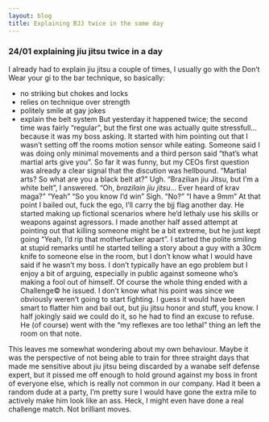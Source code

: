 ```yaml
---
layout: blog
title: Explaining BJJ twice in the same day
---
```

### 24/01 explaining jiu jitsu twice in a day
I already had to explain jiu jitsu a couple of times, I usually go with the Don’t Wear your gi to the bar technique, so basically:
- no striking but chokes and locks
- relies on technique over strength
- politely smile at gay jokes
- explain the belt system
But yesterday it happened twice; the second time was fairly “regular”, but the first one was actually quite stressfull... because it was my boss asking.
It started with him pointing out that I wasn’t setting off the rooms motion sensor while eating. Someone said I was doing only minimal movements and a third person said “that’s what martial arts give you”. So far it was funny, but my CEOs first question was already a clear signal that the discution was hellbound.
“Martial arts? So what are you a black belt at?”
Ugh. “Brazilian jiu Jitsu, but I’m a white belt”, I answered.
“Oh, *brazilain jiu jitsu*... Ever heard of krav maga?”
“Yeah”
“So you know I’d win”
Sigh.
“No?”
“I have a 9mm”
At that point I bailed out, fuck the ego, I’ll carry the bjj flag another day. He started making up fictional scenarios where he’d lethaly use his skills or weapons against agressors. I made another half assed attempt at pointing out that killing someone might be a bit extreme, but he just kept going “Yeah, I’d rip that motherfucker apart”.
I started the polite smiling at stupid remarks until he started telling a story about a guy with a 30cm knife to someone else in the room, but I don’t know what I would have said if he wasn’t my boss. I don’t typically
 have an ego problem but I enjoy a bit of arguing, especially in public against someone who’s making a fool out of himself.
Of course the whole thing ended with a Challenge© he issued. 
I don’t know what his point was since we obviously weren’t going to start fighting. I guess it would have been smart to flatter him and bail out, but jiu jitsu honor and stuff, you know.
I half jokingly said we could do it, so he had to find an excuse to refuse. He (of course) went with the “my reflexes are too lethal” thing an left the room on that note.

This leaves me somewhat wondering about my own behaviour. Maybe it was the perspective of not being able to train for three straight days that made me sensitive about jiu jitsu being discarded by a wanabe self defense expert, but it pissed me off enough to hold ground against my boss in front of everyone else, which is really not common in our company. Had it been a random dude at a party, I’m pretty sure I would have gone the extra mile to actively make him look like an ass. Heck, I might even have done a real challenge match. Not brilliant moves.